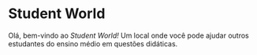 # Student World 
Olá, bem-vindo ao *Student World!* Um local onde você pode ajudar outros estudantes do ensino médio em questões didáticas.